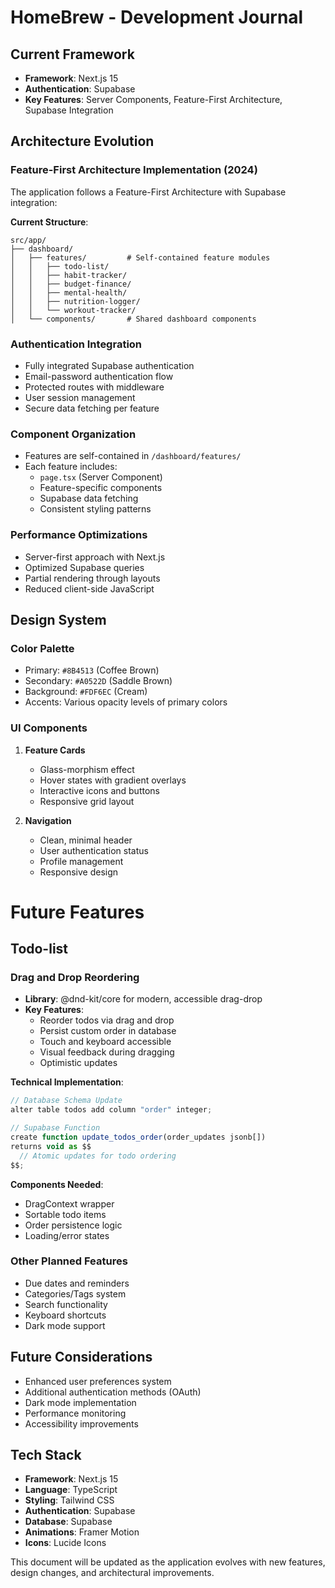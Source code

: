 # HomeBrew - Development Journal

## Current Framework

- **Framework**: Next.js 15
- **Authentication**: Supabase
- **Key Features**: Server Components, Feature-First Architecture, Supabase Integration

## Architecture Evolution

### Feature-First Architecture Implementation (2024)

The application follows a Feature-First Architecture with Supabase integration:

**Current Structure**:

```
src/app/
├── dashboard/
│   ├── features/         # Self-contained feature modules
│   │   ├── todo-list/
│   │   ├── habit-tracker/
│   │   ├── budget-finance/
│   │   ├── mental-health/
│   │   ├── nutrition-logger/
│   │   └── workout-tracker/
│   └── components/       # Shared dashboard components
```

### Authentication Integration

- Fully integrated Supabase authentication
- Email-password authentication flow
- Protected routes with middleware
- User session management
- Secure data fetching per feature

### Component Organization

- Features are self-contained in `/dashboard/features/`
- Each feature includes:
  - `page.tsx` (Server Component)
  - Feature-specific components
  - Supabase data fetching
  - Consistent styling patterns

### Performance Optimizations

- Server-first approach with Next.js
- Optimized Supabase queries
- Partial rendering through layouts
- Reduced client-side JavaScript

## Design System

### Color Palette

- Primary: `#8B4513` (Coffee Brown)
- Secondary: `#A0522D` (Saddle Brown)
- Background: `#FDF6EC` (Cream)
- Accents: Various opacity levels of primary colors

### UI Components

1. **Feature Cards**

   - Glass-morphism effect
   - Hover states with gradient overlays
   - Interactive icons and buttons
   - Responsive grid layout

2. **Navigation**
   - Clean, minimal header
   - User authentication status
   - Profile management
   - Responsive design

# Future Features

## Todo-list

### Drag and Drop Reordering

- **Library**: @dnd-kit/core for modern, accessible drag-drop
- **Key Features**:
  - Reorder todos via drag and drop
  - Persist custom order in database
  - Touch and keyboard accessible
  - Visual feedback during dragging
  - Optimistic updates

**Technical Implementation**:

```typescript
// Database Schema Update
alter table todos add column "order" integer;

// Supabase Function
create function update_todos_order(order_updates jsonb[])
returns void as $$
  // Atomic updates for todo ordering
$$;
```

**Components Needed**:

- DragContext wrapper
- Sortable todo items
- Order persistence logic
- Loading/error states

### Other Planned Features

- Due dates and reminders
- Categories/Tags system
- Search functionality
- Keyboard shortcuts
- Dark mode support

## Future Considerations

- Enhanced user preferences system
- Additional authentication methods (OAuth)
- Dark mode implementation
- Performance monitoring
- Accessibility improvements

## Tech Stack

- **Framework**: Next.js 15
- **Language**: TypeScript
- **Styling**: Tailwind CSS
- **Authentication**: Supabase
- **Database**: Supabase
- **Animations**: Framer Motion
- **Icons**: Lucide Icons

This document will be updated as the application evolves with new features, design changes, and architectural improvements.
